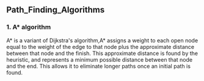 ## Path_Finding_Algorithms

### 1. A* algorithm
A* is a variant of Dijkstra's algorithm,A* assigns a weight to each open node equal to the weight of the edge to that node plus the approximate distance between that node and the finish. This approximate distance is found by the heuristic, and represents a minimum possible distance between that node and the end. This allows it to eliminate longer paths once an initial path is found.
